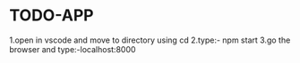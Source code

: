 # TODO-APP

1.open in vscode and move to directory using cd
2.type:- npm start
3.go the browser and type:-localhost:8000
